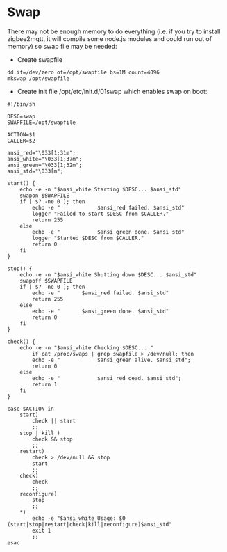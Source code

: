 # Swap
There may not be enough memory to do everything (i.e. if you try to install zigbee2mqtt, it will compile some node.js modules and could run out of memory) so swap file may be needed:

- Create swapfile 
```
dd if=/dev/zero of=/opt/swapfile bs=1M count=4096
mkswap /opt/swapfile
```

- Create init file /opt/etc/init.d/01swap which enables swap on boot:
```
#!/bin/sh

DESC=swap
SWAPFILE=/opt/swapfile

ACTION=$1
CALLER=$2

ansi_red="\033[1;31m";
ansi_white="\033[1;37m";
ansi_green="\033[1;32m";
ansi_std="\033[m";

start() {
	echo -e -n "$ansi_white Starting $DESC... $ansi_std"
	swapon $SWAPFILE
	if [ $? -ne 0 ]; then
		echo -e "            $ansi_red failed. $ansi_std"
		logger "Failed to start $DESC from $CALLER."
		return 255
	else
		echo -e "            $ansi_green done. $ansi_std"
		logger "Started $DESC from $CALLER."
		return 0
	fi
}

stop() {
	echo -e -n "$ansi_white Shutting down $DESC... $ansi_std"
	swapoff $SWAPFILE
	if [ $? -ne 0 ]; then
		echo -e "       $ansi_red failed. $ansi_std"
		return 255
	else
		echo -e "       $ansi_green done. $ansi_std"
		return 0
	fi
}

check() {
	echo -e -n "$ansi_white Checking $DESC... "
		if cat /proc/swaps | grep swapfile > /dev/null; then
		echo -e "            $ansi_green alive. $ansi_std";
		return 0
	else
		echo -e "            $ansi_red dead. $ansi_std";
		return 1
	fi
}

case $ACTION in
	start)
		check || start
		;;
	stop | kill )
		check && stop
		;;
	restart)
		check > /dev/null && stop
		start
		;;
	check)
		check
		;;
	reconfigure)
		stop
		;;
	*)
		echo -e "$ansi_white Usage: $0 (start|stop|restart|check|kill|reconfigure)$ansi_std"
		exit 1
		;;
esac

```

